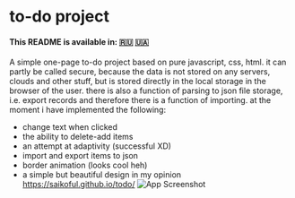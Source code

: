 # to-do project

#### This README is available in: [🇷🇺](README_RU.md) [🇺🇦](README_UA.md)


A simple one-page to-do project based on pure javascript, css, html. it can partly be called secure, because the data is not stored on any servers, clouds and other stuff, but is stored directly in the local storage in the browser of the user. there is also a function of parsing to json file storage, i.e. export records and therefore there is a function of importing. at the moment i have implemented the following:
- change text when clicked
- the ability to delete-add items
- an attempt at adaptivity (successful XD)
- import and export items to json
- border animation (looks cool heh)
- a simple but beautiful design in my opinion
https://saikoful.github.io/todo/
![App Screenshot](https://i.imgur.com/3XIRXiq.png)


